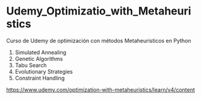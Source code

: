 # Udemy_Optimizatio_with_Metaheuristics
Curso de Udemy de optimización con métodos Metaheuristicos en Python

1. Simulated Annealing
2. Genetic Algorithms
3. Tabu Search
4. Evolutionary Strategies
5. Constraint Handling

https://www.udemy.com/optimization-with-metaheuristics/learn/v4/content

